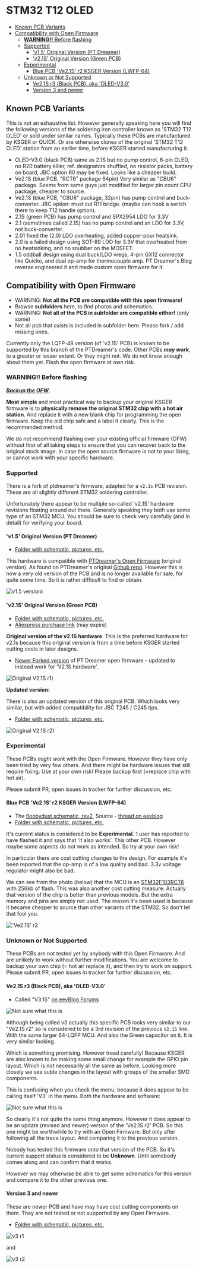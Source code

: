 	
# STM32 T12 OLED

<!-- MarkdownTOC -->

* [Known PCB Variants](#known-pcb-variants)
* [Compatibility with Open Firmware](#compatibility-with-open-firmware)
	* [**WARNING!!** Before flashing](#warning-before-flashing)
	* [Supported](#supported)
		* ['v1.5' Original Version \(PT Dreamer\)](#v15-original-version-pt-dreamer)
		* ['v2.1S' Original Version \(Green PCB\)](#v21s-original-version-green-pcb)
	* [Experimental](#experimental)
		* [Blue PCB 'Ve2.1S' r2 KSGER Version \(LWFP-64\)](#blue-pcb-ve21s-r2-ksger-version-lwfp-64)
	* [Unknown or Not Supported](#unknown-or-not-supported)
		* [Ve2.1S r3 \(Black PCB\), aka 'OLED-V3.0'](#ve21s-r3-black-pcb-aka-oled-v30)
		* [Version 3 and newer](#version-3-and-newer)

<!-- /MarkdownTOC -->

<a id="known-pcb-variants"></a>
## Known PCB Variants

This is not an exhaustive list. However generally speaking here you will find the following versions of the soldering iron controller known as 'STM32 T12 OLED' or sold under similar names. Typically these PCBs are manufactured by KSGER or QUICK. Or are otherwise clones of the original 'STM32 T12 OLED' station from an earlier time, before KSGER started manufacturing it.

* OLED-V3.0 (black PCB) same as 2.1S but no pump control, 6-pin OLED, no R20 battery killer, ref. designators shuffled, no resistor packs, battery on board, JBC option R0 may be fixed. Looks like a cheaper build.
* Ve2.1S (blue PCB, "RCT6" package 64pin) Very similar as "CBU6" package. Seems from same guys just modified for larger pin count CPU package, cheaper to source.
* Ve2.1S (blue PCB, "CBU6" package, 32pin) has pump control and buck-converter. JBC option: must cut R11 bridge. (maybe can hook a switch there to keep T12 handle option).
* 2.1S (green PCB) has pump control and SPX2954 LDO for 3.3V
* 2.1  (sometimes called 2.1S) has no pump control and an LDO for 3.3V, not buck-converter.
* 2.01 fixed the (2.0) LDO overheating, added copper-pour heatsink.
* 2.0  is a failed design using SOT-89 LDO for 3.3V that overheated from no heatsinking, and no snubber on the MOSFET.
* 1.5  oddball design using dual buck/LDO vregs, 4-pin GX12 connector like Quicko, and dual op-amp for thermocouple amp. PT Dreamer's Blog reverse engineered it and made custom open firmware for it.

<a id="compatibility-with-open-firmware"></a>
## Compatibility with Open Firmware

* WARNING: **Not all the PCB are compatible with this open firmware!**
* Browse **subfolders** here, to find photos and schematics.
* WARNING: **Not all of the PCB in subfolder are compatible either!** (only some)
* Not all pcb that *exists* is included in subfolder here. Please fork / add missing ones.

Currently only the LQFP-48 version (of 'v2.1S' PCB) is known to be supported by this branch of the PTDreamer's code. Other PCBs ***may work***, to a greater or lesser extent. Or they might not. We do not know enough about them yet. Flash the open firmware at own risk.

<a id="warning-before-flashing"></a>
### **WARNING!!** Before flashing

***[Backup the OFW](/tools/software/STM32CubeIDE#choosing-a-method-to-backup-the-ofw)***.

**Most simple** and most practical way to backup your original KSGER firmware is to **physically remove the original STM32 chip with a hot air station**. And replace it with a new blank chip for programming the open firmware. Keep the old chip safe and a label it clearly. This is the recommended method.

We do not recommend flashing over your existing official firmware (OFW) without first of all taking steps to ensure that you can recover back to the original stock image. In case the open source firmware is not to your liking, or cannot work with your specific hardware.

<a id="supported"></a>
### Supported

There is a fork of ptdreamer's firmware, adapted for a `v2.1s` PCB revision. These are all slightly different STM32 soldering controller.

Unfortunately there appear to be multiple so-called 'v2.1S' hardware revisions floating around out there. Generally speaking they both use some type of an STM32 MCU. You should be sure to check very carefully (and in detail) for verifying your board.

<a id="v15-original-version-pt-dreamer"></a>
#### 'v1.5' Original Version (PT Dreamer)

* [Folder with schematic, pictures, etc.](v1.5-ptdreamer-orig)

This hardware is compatible with [PTDreamer's Open Firmware](/research/ptdreamer) (original version). As found on PTDreamer's original [Github repo](https://github.com/PTDreamer/stm32_soldering_iron_controller). However this is now a very old version of the PCB and is no longer available for sale, for quite some time. So it is rather difficult to find or obtain.

![v1.5 version)](v1.5-ptdreamer-orig/SAM_2582.JPG)

<a id="v21s-original-version-green-pcb"></a>
#### 'v2.1S' Original Version (Green PCB)

* [Folder with schematic, pictures, etc.](v2.0-and-v2.1-original/r1)
* [Aliexpress purchase link](https://www.aliexpress.com/item/32844179319.html) (may expire)

**Original version of the v2.1S hardware**. This is the preferred hardware for v2.1s because this original version is from a time before KSGER started cutting costs in later designs.

* [Newer Forked version](https://github.com/dreamcat4/stm32_soldering_iron_controller) of PT Dreamer open firmware - updated to instead work for 'V2.1S hardware'.

![Original V2.1S r1)](v2.0-and-v2.1-original/r1/t12-stm32-controller-back.jpg)

**Updated version:**

There is also an updated version of this original PCB. Which looks very similar, but with added compatibility for JBC T245 / C245 tips.

* [Folder with schematic, pictures, etc.](v2.0-and-v2.1-original/r2)

![Original V2.1S r2)](v2.0-and-v2.1-original/r2/back.jpg)

<a id="experimental"></a>
### Experimental

These PCBs *might work* with the Open Firmware. However they have only been tried by very few others. And there might be hardware issues that still require fixing. Use at your own risk! Please backup first (=replace chip with hot air).

Please submit PR, open issues in tracker for further discussion, etc.

<a id="blue-pcb-ve21s-r2-ksger-version-lwfp-64"></a>
#### Blue PCB 'Ve2.1S' r2 KSGER Version (LWFP-64)

* The [floobydust schematic, rev2](https://github.com/dreamcat4/t12-t245-controllers-docs/blob/master/controllers/stm32-t12-oled/v2.1s-and-Ve2.1S/KSGER%20STM32%20Ver2_1S%20schematic%20rev%202_floobydust.pdf), Source - [thread on eevblog](https://www.eevblog.com/forum/reviews/t12-stm32-v2-1s-soldering-station-controller-schematic-etc/msg2463234/#msg2463234)
* [Folder with schematic, pictures, etc.](v2.1s-and-Ve2.1S)

It's current status is considered to be **Experimental**. 1 user has reported to have flashed it and says that 'it also works'. This other PCB. However maybe some aspects do not work as intended. So try at your own risk!

In particular there are cost cutting changes to the design. For example it's been reported that the op-amp is of a low quality and bad. 3.3v voltage regulator might also be bad.

We can see from the photo (below) that the MCU is an [STM32F103RCT6](https://octopart.com/stm32f103rct6-stmicroelectronics-8119626) with 256kb of flash. This was also another cost cutting measure. Actually that version of the chip is better than previous models. But the extra memory and pins are simply not used. The reason it's been used is because it became cheaper to source than other variants of the STM32. So don't let that fool you.

!['Ve2.1S' r2](v2.1s-and-Ve2.1S/r2/back-low-res.jpg)

<a id="unknown-or-not-supported"></a>
### Unknown or Not Supported

These PCBs are not tested yet by anybody with this Open Firmware. And are unlikely to work without further modifications. You are welcome to backup your own chip (= hot air replace it), and then try to work on support. Please submit PR, open issues in tracker for further discussion, etc.

<a id="ve21s-r3-black-pcb-aka-oled-v30"></a>
#### Ve2.1S r3 (Black PCB), aka 'OLED-V3.0'

* Called "V3.1S" [on eevBlog Forums](https://www.eevblog.com/forum/reviews/ksger-t12-stm32-v3-1s-soldering-station/msg2873548/#msg2873548)

![Not sure what this is](v2.1s-and-Ve2.1S/r3/back-low-res.jpg)

Although being called v3 actually this specific PCB looks very similar to our "Ve2.1S r2" so is considered to be a 3rd revision of the previous `V2.1S` line. With the same larger 64-LQFP MCU. And also the Green capacitor on it. It is very similar looking.

Which is something promising. However tread carefully! Because KSGER are also known to be making some small change for example the GPIO pin layout. Which is not necessarily all the same as before. Looking more closely we see suble changes in the layout with groups of the smaller SMD components.

This is confusing when you check the menu, because it does appear to be calling itself 'V3' in the menu. Both the hardware and software:

![Not sure what this is](v2.1s-and-Ve2.1S/r3/menu-hw-sw-version.jpg)

So clearly it's not quite the same thing anymore. However it does appear to be an update (revised and newer) version of the 'Ve2.1S r2' PCB. So this one might be worthwhile to try with an Open Firmware. But only after following all the trace layout. And comparing it to the previous version.

Nobody has tested this firmware onto that version of the PCB. So it's current support status is considered to be **Unknown**. Until somebody comes along and can confirm that it works.

However we may otherwise be able to get some schematics for this version and compare it to the other previous one.

<a id="version-3-and-newer"></a>
#### Version 3 and newer

These are newer PCB and have may have cost cutting components on them. They are not tested or not supported by any Open Firmware.

* [Folder with schematic, pictures, etc.](v3.0-and-v3.1/r2)

![v3 r1](v3.0-and-v3.1/r1/back.jpg)

and

![v3 r2](v3.0-and-v3.1/r2/20200608_014712.jpg)



